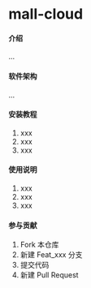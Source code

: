 # mall-cloud

#### 介绍
...

#### 软件架构
...

#### 安装教程

1.  xxx
2.  xxx
3.  xxx

#### 使用说明

1.  xxx
2.  xxx
3.  xxx

#### 参与贡献

1.  Fork 本仓库
2.  新建 Feat_xxx 分支
3.  提交代码
4.  新建 Pull Request
